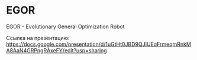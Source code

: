 # EGOR
EGOR - Evolutionary General Optimization Robot


Ссылка на презентацию: https://docs.google.com/presentation/d/1uGtHt0JBD9QJIUEqFrmeqmRnkMA8AaN4GRPngRAxeFY/edit?usp=sharing
